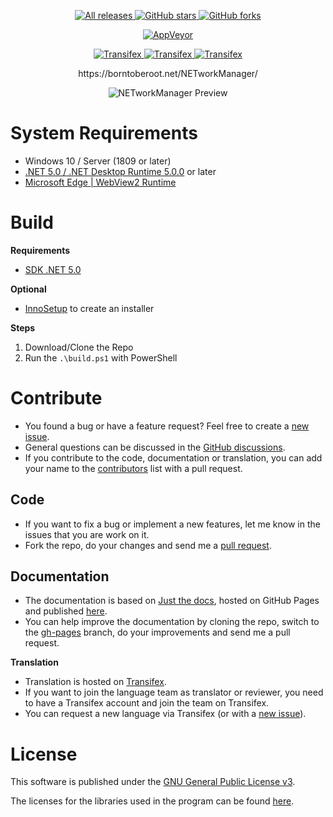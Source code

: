 <div align="center">   
  <p>   
    <a href="https://github.com/BornToBeroot/NETworkManager/releases" target="_blank">
      <img alt="All releases" src="https://img.shields.io/github/downloads/BornToBeroot/NETworkManager/total.svg?style=flat-square" />
    </a>
    <a href="https://github.com/BornToBeroot/NETworkManager/stargazers" target="_blank">
      <img alt="GitHub stars" src="https://img.shields.io/github/stars/BornToBeroot/NETworkManager.svg?style=flat-square" />
    </a>    
    <a href="https://github.com/BornToBeroot/NETworkManager/network" target="_blank">       
      <img alt="GitHub forks" src="https://img.shields.io/github/forks/BornToBeroot/NETworkManager.svg?style=flat-square" />
    </a>     
  </p> 
  <p> 
    <a href="https://ci.appveyor.com/project/BornToBeRoot/NETworkManager/branch/master">
      <img alt="AppVeyor" src="https://img.shields.io/appveyor/ci/BornToBeRoot/NETworkManager/master.svg?style=flat-square&&label=master" />
    </a>   
  
  </p> 
  <p> 
    <a href="https://transifex.com/BornToBeRoot/NETworkManager/">
      <img alt="Transifex" src="https://img.shields.io/badge/transifex-translate-green.svg?style=flat-square" />
    </a>   
    <a href="https://github.com/BornToBeRoot/NETworkManager/issues/new?labels=Feature-Request&template=Feature_request.md">
      <img alt="Transifex" src="https://img.shields.io/badge/github-feature_request-green.svg?style=flat-square" />
    </a>       
    <a href="https://github.com/BornToBeRoot/NETworkManager/issues/new?labels=Issue&template=Bug_report.md">
      <img alt="Transifex" src="https://img.shields.io/badge/github-bug_report-red.svg?style=flat-square" />
    </a>     
  </p> 
  <p> https://borntoberoot.net/NETworkManager/ </p>
  <img alt="NETworkManager Preview" src="https://github.com/BornToBeRoot/NETworkManager/blob/gh-pages/NETworkManager_Preview.gif?raw=true" />
</div>


# System Requirements

- Windows 10 / Server (1809 or later)
- [.NET 5.0 / .NET Desktop Runtime 5.0.0](https://dotnet.microsoft.com/download/dotnet/5.0) or later
- [Microsoft Edge | WebView2 Runtime](https://developer.microsoft.com/en-us/microsoft-edge/webview2/)

# Build
__Requirements__
- [SDK .NET 5.0](https://dotnet.microsoft.com/download/dotnet/5.0)

__Optional__
- [InnoSetup](https://jrsoftware.org/isinfo.php) to create an installer

__Steps__
1. Download/Clone the Repo
2. Run the `.\build.ps1` with PowerShell

# Contribute
- You found a bug or have a feature request? Feel free to create a [new issue](https://github.com/BornToBeRoot/NETworkManager/issues/new/choose).
- General questions can be discussed in the [GitHub discussions](https://github.com/BornToBeRoot/NETworkManager/discussions).
- If you contribute to the code, documentation or translation, you can add your name to the [contributors](https://github.com/BornToBeRoot/NETworkManager/blob/master/Contributors.md) list with a pull request.

## Code
- If you want to fix a bug or implement a new features, let me know in the issues that you are work on it.
- Fork the repo, do your changes and send me a [pull request](https://github.com/BornToBeRoot/NETworkManager/pulls).

## Documentation
- The documentation is based on [Just the docs](https://github.com/pmarsceill/just-the-docs), hosted on GitHub Pages and published [here](https://borntoberoot.net/NETworkManager/).
- You can help improve the documentation by cloning the repo, switch to the [gh-pages](https://github.com/BornToBeRoot/NETworkManager/tree/gh-pages) branch, do your improvements and send me a pull request.

**Translation**
- Translation is hosted on [Transifex](https://www.transifex.com/BornToBeRoot/NETworkManager/).
- If you want to join the language team as translator or reviewer, you need to have a Transifex account and join the team on Transifex.
- You can request a new language via Transifex (or with a [new issue](https://github.com/BornToBeRoot/NETworkManager/issues/new/choose)).

# License
This software is published under the [GNU General Public License v3](https://github.com/BornToBeRoot/NETworkManager/blob/master/LICENSE).

The licenses for the libraries used in the program can be found [here](https://github.com/BornToBeRoot/NETworkManager/tree/master/Source/NETworkManager.Documentation/Licenses).